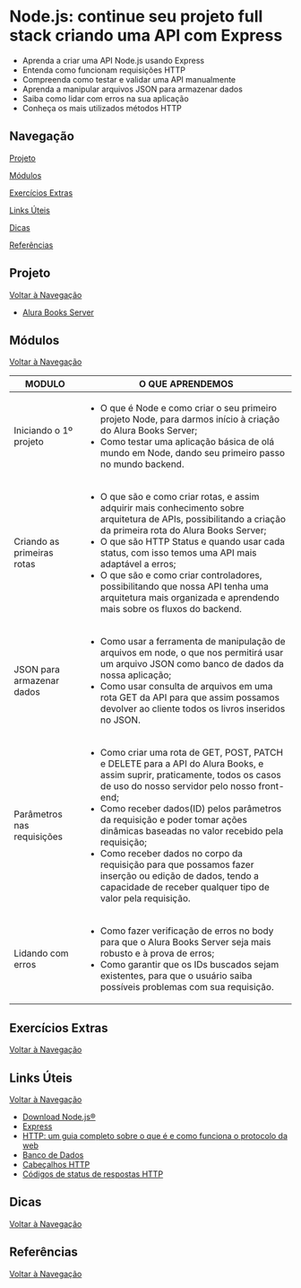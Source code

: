 # Node.js: continue seu projeto full stack criando uma API com Express

- Aprenda a criar uma API Node.js usando Express
- Entenda como funcionam requisições HTTP
- Compreenda como testar e validar uma API manualmente
- Aprenda a manipular arquivos JSON para armazenar dados
- Saiba como lidar com erros na sua aplicação
- Conheça os mais utilizados métodos HTTP

## Navegação

[Projeto](#projeto)

[Módulos](#módulos)

[Exercícios Extras](#exercícios-extras)

[Links Úteis](#links-úteis)

[Dicas](#dicas)

[Referências](#referências)

## Projeto

[Voltar à Navegação](#navegação)

- [Alura Books Server]()

## Módulos

[Voltar à Navegação](#navegação)

 MODULO | O QUE APRENDEMOS
------------|-----------
Iniciando o 1º projeto | <ul><li>O que é Node e como criar o seu primeiro projeto Node, para darmos início à criação do Alura Books Server;</li><li>Como testar uma aplicação básica de olá mundo em Node, dando seu primeiro passo no mundo backend.</li></ul>
Criando as primeiras rotas | <ul><li>O que são e como criar rotas, e assim adquirir mais conhecimento sobre arquitetura de APIs, possibilitando a criação da primeira rota do Alura Books Server;</li><li>O que são HTTP Status e quando usar cada status, com isso temos uma API mais adaptável a erros;</li><li>O que são e como criar controladores, possibilitando que nossa API tenha uma arquitetura mais organizada e aprendendo mais sobre os fluxos do backend.</li></ul>
JSON para armazenar dados | <ul><li>Como usar a ferramenta de manipulação de arquivos em node, o que nos permitirá usar um arquivo JSON como banco de dados da nossa aplicação;</li><li>Como usar consulta de arquivos em uma rota GET da API para que assim possamos devolver ao cliente todos os livros inseridos no JSON.</li></ul>
Parâmetros nas requisições | <ul><li>Como criar uma rota de GET, POST, PATCH e DELETE para a API do Alura Books, e assim suprir, praticamente, todos os casos de uso do nosso servidor pelo nosso front-end;</li><li>Como receber dados(ID) pelos parâmetros da requisição e poder tomar ações dinâmicas baseadas no valor recebido pela requisição;</li><li>Como receber dados no corpo da requisição para que possamos fazer inserção ou edição de dados, tendo a capacidade de receber qualquer tipo de valor pela requisição.</li></ul>
Lidando com erros | <ul><li>Como fazer verificação de erros no body para que o Alura Books Server seja mais robusto e à prova de erros;</li><li>Como garantir que os IDs buscados sejam existentes, para que o usuário saiba possíveis problemas com sua requisição.</li></ul>

## Exercícios Extras

[Voltar à Navegação](#navegação)



## Links Úteis

[Voltar à Navegação](#navegação)

- [Download Node.js®](https://nodejs.org/en/download/package-manager)
- [Express](https://expressjs.com/pt-br/)
- [HTTP: um guia completo sobre o que é e como funciona o protocolo da web](https://www.alura.com.br/artigos/http#:~:text=HTTP%20%C3%A9%20um%20protocolo%2C%20uma,nome%20Hyper%20Text%20Transport%20Protcolo)
- [Banco de Dados](https://medium.com/sysadminas/banco-de-dados-af36571670ee#:~:text=Os%20tipos%20de%20bancos%20de,conhecido%2C%20com%20colunas%20e%20linhas)
- [Cabeçalhos HTTP](https://developer.mozilla.org/pt-BR/docs/Web/HTTP/Headers)
- [Códigos de status de respostas HTTP](https://developer.mozilla.org/pt-BR/docs/Web/HTTP/Status)

## Dicas

[Voltar à Navegação](#navegação)

## Referências

[Voltar à Navegação](#navegação)